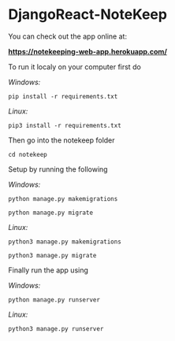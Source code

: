 # DjangoReact-NoteKeep

You can check out the app online at:

**https://notekeeping-web-app.herokuapp.com/**

To run it localy on your computer first do 

*Windows:*

```pip install -r requirements.txt```

*Linux:* 

```pip3 install -r requirements.txt```

Then go into the notekeep folder

```cd notekeep```

Setup by running the following 

*Windows:*

```python manage.py makemigrations```

```python manage.py migrate```

*Linux:*

```python3 manage.py makemigrations```

```python3 manage.py migrate```

Finally run the app using

*Windows:* 

```python manage.py runserver```

*Linux:*

```python3 manage.py runserver```
